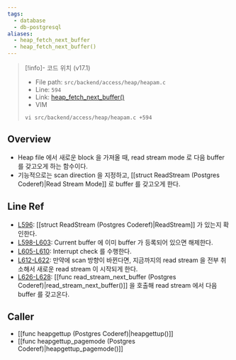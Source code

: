 ```yaml
---
tags:
  - database
  - db-postgresql
aliases:
  - heap_fetch_next_buffer
  - heap_fetch_next_buffer()
---
```

> [!info]- 코드 위치 (v17.1)
> - File path: `src/backend/access/heap/heapam.c`
> - Line: `594`
> - Link: [heap_fetch_next_buffer()](https://github.com/postgres/postgres/blob/REL_17_1/src/backend/access/heap/heapam.c#L587-L629)
> - VIM
> ```
> vi src/backend/access/heap/heapam.c +594
> ```

## Overview

- Heap file 에서 새로운 block 을 가져올 때, read stream mode 로 다음 buffer 를 갖고오게 하는 함수이다.
- 기능적으로는 scan direction 을 지정하고, [[struct ReadStream (Postgres Coderef)|Read Stream Mode]] 로 buffer 를 갖고오게 한다.

## Line Ref

- [L596](https://github.com/postgres/postgres/blob/REL_17_1/src/backend/access/heap/heapam.c#L596): [[struct ReadStream (Postgres Coderef)|ReadStream]] 가 있는지 확인한다.
- [L598-L603](https://github.com/postgres/postgres/blob/REL_17_1/src/backend/access/heap/heapam.c#L598-L603): Current buffer 에 이미 buffer 가 등록되어 있으면 해제한다.
- [L605-L610](https://github.com/postgres/postgres/blob/REL_17_1/src/backend/access/heap/heapam.c#L605-L610): Interrupt check 를 수행한다.
- [L612-L622](https://github.com/postgres/postgres/blob/REL_17_1/src/backend/access/heap/heapam.c#L612-L622): 만약에 scan 방향이 바뀐다면, 지금까지의 read stream 을 전부 취소해서 새로운 read stream 이 시작되게 한다.
- [L626-L628](https://github.com/postgres/postgres/blob/REL_17_1/src/backend/access/heap/heapam.c#L626-L628): [[func read_stream_next_buffer (Postgres Coderef)|read_stream_next_buffer()]] 을 호출해 read stream 에서 다음 buffer 를 갖고온다.

## Caller

- [[func heapgettup (Postgres Coderef)|heapgettup()]]
- [[func heapgettup_pagemode (Postgres Coderef)|heapgettup_pagemode()]]